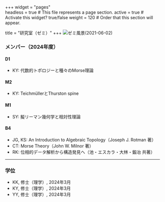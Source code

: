 +++
widget = "pages"  
headless = true  # This file represents a page section.
active = true  # Activate this widget? true/false
weight = 120  # Order that this section will appear.

title = "研究室（ゼミ）"
+++
![ゼミ風景(2021-06-02)](content/home/zemi_fukei.JPG)
### メンバー（2024年度）

#### D1
- KY: 代数的トポロジーと種々のMorse理論
#### M2
- KY: TeichmüllerとThurston spine
#### M1
- SY: 擬リーマン幾何学と相対性理論
#### B4
- JG, KS: An Introduction to Algebraic Topology（Joseph J. Rotman 著）
- CT: Morse Theory（John W. Milnor 著）
- RK: 位相的データ解析から構造発見へ（池・エスカラ・大林・鍛冶 共著）

***

### 学位

- KK, 修士（理学）, 2024年3月
- KY, 修士（理学）, 2024年3月
- YY, 修士（理学）, 2024年3月

